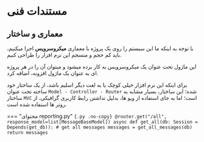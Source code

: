 # **مستندات فنی**

## **معماری و ساختار**

با توجه به اینکه ما این سیستم را روی یک پروژه با معماری **میکروسرویس** اجرا میکنیم، باید کم حجم و منسجم این نرم افزار را طراحی کنیم.

این ماژول تحت عنوان یک میکروسرویس به کار برده میشود و میتوان آن را در هر پروژه ای به عنوان یک ماژول افزونه، اضافه کرد.

برای اینکه این نرم افزار خیلی کوچک یا به لغت دیگر اسلیم باشد، از یک ساختار خود ساخته تحت عنوان `Model - Controller - Router` شده؛ این ساختار، بسیار مشابه 
به ساختار `MVC` است؛ اما به جای استفاده از ویو ها، بدلیل نداشتن رابط کاربری گرافیکی، از روتر ها استفاده شده است.

=== "محتوای reporting.py"
    ```{.py .no-copy}
    @router.get("/all", response_model=list[MessageBaseModel])
    async def get_all(db: Session = Depends(get_db)):
        # get all messages
        messages = get_all_messages(db)
        return messages
    ```